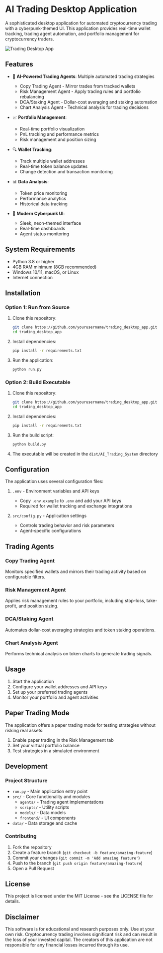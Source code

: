 # AI Trading Desktop Application

A sophisticated desktop application for automated cryptocurrency trading with a cyberpunk-themed UI. This application provides real-time wallet tracking, trading agent automation, and portfolio management for cryptocurrency traders.

![Trading Desktop App](https://via.placeholder.com/800x450?text=AI+Trading+Desktop+App+Screenshot)

## Features

- 🤖 **AI-Powered Trading Agents**: Multiple automated trading strategies
  - Copy Trading Agent - Mirror trades from tracked wallets
  - Risk Management Agent - Apply trading rules and portfolio rebalancing
  - DCA/Staking Agent - Dollar-cost averaging and staking automation
  - Chart Analysis Agent - Technical analysis for trading decisions

- 📈 **Portfolio Management**:
  - Real-time portfolio visualization
  - PnL tracking and performance metrics
  - Risk management and position sizing

- 🔍 **Wallet Tracking**:
  - Track multiple wallet addresses
  - Real-time token balance updates
  - Change detection and transaction monitoring

- 📊 **Data Analysis**:
  - Token price monitoring
  - Performance analytics
  - Historical data tracking

- 📱 **Modern Cyberpunk UI**:
  - Sleek, neon-themed interface
  - Real-time dashboards
  - Agent status monitoring

## System Requirements

- Python 3.8 or higher
- 4GB RAM minimum (8GB recommended)
- Windows 10/11, macOS, or Linux
- Internet connection

## Installation

### Option 1: Run from Source

1. Clone this repository:
   ```bash
   git clone https://github.com/yourusername/trading_desktop_app.git
   cd trading_desktop_app
   ```

2. Install dependencies:
   ```bash
   pip install -r requirements.txt
   ```

3. Run the application:
   ```bash
   python run.py
   ```

### Option 2: Build Executable

1. Clone this repository:
   ```bash
   git clone https://github.com/yourusername/trading_desktop_app.git
   cd trading_desktop_app
   ```

2. Install dependencies:
   ```bash
   pip install -r requirements.txt
   ```

3. Run the build script:
   ```bash
   python build.py
   ```

4. The executable will be created in the `dist/AI_Trading_System` directory

## Configuration

The application uses several configuration files:

1. `.env` - Environment variables and API keys
   - Copy `.env.example` to `.env` and add your API keys
   - Required for wallet tracking and exchange integrations

2. `src/config.py` - Application settings
   - Controls trading behavior and risk parameters
   - Agent-specific configurations

## Trading Agents

### Copy Trading Agent
Monitors specified wallets and mirrors their trading activity based on configurable filters.

### Risk Management Agent
Applies risk management rules to your portfolio, including stop-loss, take-profit, and position sizing.

### DCA/Staking Agent
Automates dollar-cost averaging strategies and token staking operations.

### Chart Analysis Agent
Performs technical analysis on token charts to generate trading signals.

## Usage

1. Start the application
2. Configure your wallet addresses and API keys
3. Set up your preferred trading agents
4. Monitor your portfolio and agent activities

## Paper Trading Mode

The application offers a paper trading mode for testing strategies without risking real assets:

1. Enable paper trading in the Risk Management tab
2. Set your virtual portfolio balance
3. Test strategies in a simulated environment

## Development

### Project Structure

- `run.py` - Main application entry point
- `src/` - Core functionality and modules
  - `agents/` - Trading agent implementations
  - `scripts/` - Utility scripts
  - `models/` - Data models
  - `frontend/` - UI components
- `data/` - Data storage and cache

### Contributing

1. Fork the repository
2. Create a feature branch (`git checkout -b feature/amazing-feature`)
3. Commit your changes (`git commit -m 'Add amazing feature'`)
4. Push to the branch (`git push origin feature/amazing-feature`)
5. Open a Pull Request

## License

This project is licensed under the MIT License - see the LICENSE file for details.

## Disclaimer

This software is for educational and research purposes only. Use at your own risk. Cryptocurrency trading involves significant risk and can result in the loss of your invested capital. The creators of this application are not responsible for any financial losses incurred through its use.
